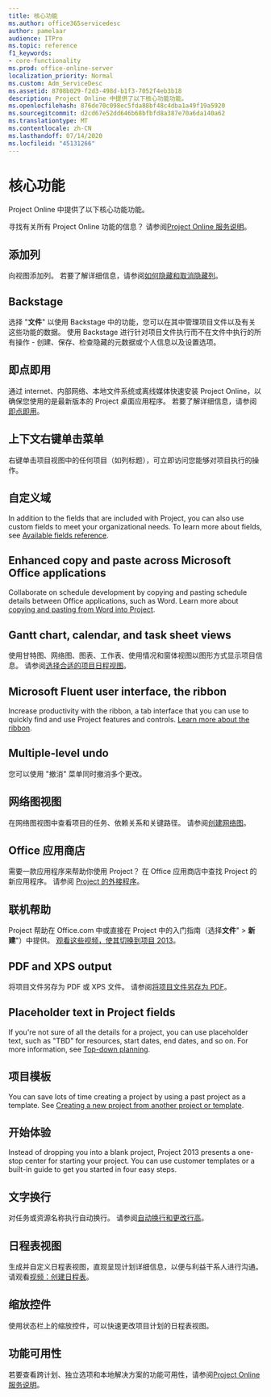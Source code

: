 ```yaml
---
title: 核心功能
ms.author: office365servicedesc
author: pamelaar
audience: ITPro
ms.topic: reference
f1_keywords:
- core-functionality
ms.prod: office-online-server
localization_priority: Normal
ms.custom: Adm_ServiceDesc
ms.assetid: 8708b029-f2d3-498d-b1f3-7052f4eb3b18
description: Project Online 中提供了以下核心功能功能。
ms.openlocfilehash: 876de70c098ec5fda88bf48c4dba1a49f19a5920
ms.sourcegitcommit: d2cd67e52dd646b68bfbfd8a387e70a6da140a62
ms.translationtype: MT
ms.contentlocale: zh-CN
ms.lasthandoff: 07/14/2020
ms.locfileid: "45131266"
---
```

# <a name="core-functionality"></a>核心功能

Project Online 中提供了以下核心功能功能。
  
寻找有关所有 Project Online 功能的信息？ 请参阅[Project Online 服务说明](project-online-service-description.md)。
  
## <a name="add-columns"></a>添加列

向视图添加列。 若要了解详细信息，请参阅[如何隐藏和取消隐藏列](https://go.microsoft.com/fwlink/p/?LinkId=271343)。
  
## <a name="backstage"></a>Backstage

选择 "**文件**" 以使用 Backstage 中的功能，您可以在其中管理项目文件以及有关这些功能的数据。 使用 Backstage 进行针对项目文件执行而不在文件中执行的所有操作 - 创建、保存、检查隐藏的元数据或个人信息以及设置选项。 
  
## <a name="click-to-run"></a>即点即用

通过 internet、内部网络、本地文件系统或离线媒体快速安装 Project Online，以确保您使用的是最新版本的 Project 桌面应用程序。 若要了解详细信息，请参阅[即点即用](https://go.microsoft.com/fwlink/p/?LinkId=271596)。
  
## <a name="contextual-right-click-menus"></a>上下文右键单击菜单

右键单击项目视图中的任何项目（如列标题），可立即访问您能够对项目执行的操作。
  
## <a name="custom-fields"></a>自定义域

In addition to the fields that are included with Project, you can also use custom fields to meet your organizational needs. To learn more about fields, see [Available fields reference](https://support.office.com/en-us/article/Available-fields-reference-615a4563-1cc3-40f4-b66f-1b17e793a460).
  
## <a name="enhanced-copy-and-paste-across-microsoft-office-applications"></a>Enhanced copy and paste across Microsoft Office applications

Collaborate on schedule development by copying and pasting schedule details between Office applications, such as Word. Learn more about [copying and pasting from Word into Project](https://go.microsoft.com/fwlink/p/?LinkId=271330).
  
## <a name="gantt-chart-calendar-and-task-sheet-views"></a>Gantt chart, calendar, and task sheet views

使用甘特图、网络图、图表、工作表、使用情况和窗体视图以图形方式显示项目信息。 请参阅[选择合适的项目日程视图](https://go.microsoft.com/fwlink/?LinkId=402905)。
  
## <a name="microsoft-fluent-user-interface-the-ribbon"></a>Microsoft Fluent user interface, the ribbon

Increase productivity with the ribbon, a tab interface that you can use to quickly find and use Project features and controls. [Learn more about the ribbon](https://go.microsoft.com/fwlink/p/?LinkId=271325).
  
## <a name="multiple-level-undo"></a>Multiple-level undo

您可以使用 "撤消" 菜单同时撤消多个更改。 
  
## <a name="network-diagram-view"></a>网络图视图

在网络图视图中查看项目的任务、依赖关系和关键路径。 请参阅[创建网络图](https://go.microsoft.com/fwlink/p/?LinkId=271338)。
  
## <a name="office-store"></a>Office 应用商店

需要一款应用程序来帮助你使用 Project？ 在 Office 应用商店中查找 Project 的新应用程序。 请参阅 [Project 的外接程序](https://go.microsoft.com/fwlink/?LinkId=273883)。
  
## <a name="online-help"></a>联机帮助

Project 帮助在 Office.com 中或直接在 Project 中的入门指南（选择**文件**" \> **新建**"）中提供。 [观看这些视频，使其切换到项目 2013](https://go.microsoft.com/fwlink/p/?LinkId=271325)。
  
## <a name="pdf-and-xps-output"></a>PDF and XPS output

将项目文件另存为 PDF 或 XPS 文件。 请参阅[将项目文件另存为 PDF](https://go.microsoft.com/fwlink/p/?LinkId=271350)。
  
## <a name="placeholder-text-in-project-fields"></a>Placeholder text in Project fields

If you're not sure of all the details for a project, you can use placeholder text, such as "TBD" for resources, start dates, end dates, and so on. For more information, see [Top-down planning](https://go.microsoft.com/fwlink/p/?LinkId=271333).
  
## <a name="project-templates"></a>项目模板

You can save lots of time creating a project by using a past project as a template. See [Creating a new project from another project or template](https://go.microsoft.com/fwlink/p/?LinkId=271328).
  
## <a name="start-experience"></a>开始体验

Instead of dropping you into a blank project, Project 2013 presents a one-stop center for starting your project. You can use customer templates or a built-in guide to get you started in four easy steps.
  
## <a name="text-wrap"></a>文字换行

对任务或资源名称执行自动换行。 请参阅[自动换行和更改行高](https://go.microsoft.com/fwlink/p/?LinkId=271344)。
  
## <a name="timeline-view"></a>日程表视图

生成并自定义日程表视图，直观呈现计划详细信息，以便与利益干系人进行沟通。 请观看[视频：创建日程表](https://go.microsoft.com/fwlink/?LinkId=402912)。
  
## <a name="zoom-controls"></a>缩放控件

使用状态栏上的缩放控件，可以快速更改项目计划的日程表视图。 
  
## <a name="feature-availability"></a>功能可用性

若要查看跨计划、独立选项和本地解决方案的功能可用性，请参阅[Project Online 服务说明](project-online-service-description.md)。
  

